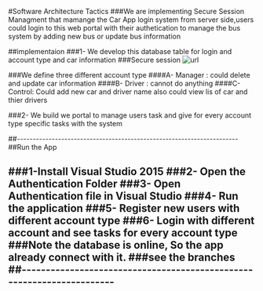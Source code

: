 
#Software Architecture Tactics
###We are implementing Secure Session Managment that mamange the Car  App login system from server side,users could login to this web portal with their authetication to manage the bus system by adding new bus or update bus information

##implementaion
###1- We develop this database table for login and account type and car information
###Secure session
![url](http://attach.alruabye.net/SoftwareArchitectureTactics/SSMDataBase.png)

###We define three different account type
####A- Manager : could delete and update car information
####B- Driver : cannot do anything
####C- Control: Could add new car and driver name also could view lis of car and thier drivers


###2-  We build we portal to manage  users task and give for every account type specific tasks with the system
 
##----------------------------------------------------------------------
##Run the App

###1-Install Visual Studio 2015
###2- Open the Authentication Folder
###3- Open Authentication file in Visual Studio
###4- Run the application
###5- Register new  users with different account type 
###6- Login with different account and see tasks for every account type
###Note the database is online, So the app already connect with it.
###see the branches
##----------------------------------------------------------------------
--
 